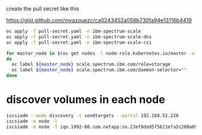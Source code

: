 create the pull secret like this

https://gist.github.com/mvazquezc/ca0243452a058b730fa94e13116b4419

```sh
oc apply -f pull-secret.yaml -n ibm-spectrum-scale  
oc apply -f pull-secret.yaml -n ibm-spectrum-scale-dns
oc apply -f pull-secret.yaml -n ibm-spectrum-scale-csi
```

```sh
for master_node in $(oc get nodes -l node-role.kubernetes.io/master -o name)
do
  oc label ${master_node} scale.spectrum.ibm.com/role=storage
  oc label ${master_node} scale.spectrum.ibm.com/daemon-selector=""
done
```

# discover volumes in each node

```sh
iscsiadm --mode discovery -t sendtargets --portal 192.168.51.228
iscsiadm -m node -l
iscsiadm -m node -T iqn.1992-08.com.netapp:sn.23ef8da95f5611efa2c200a09884167a:vs.40 -p 192.168.51.228:3260 -l
```